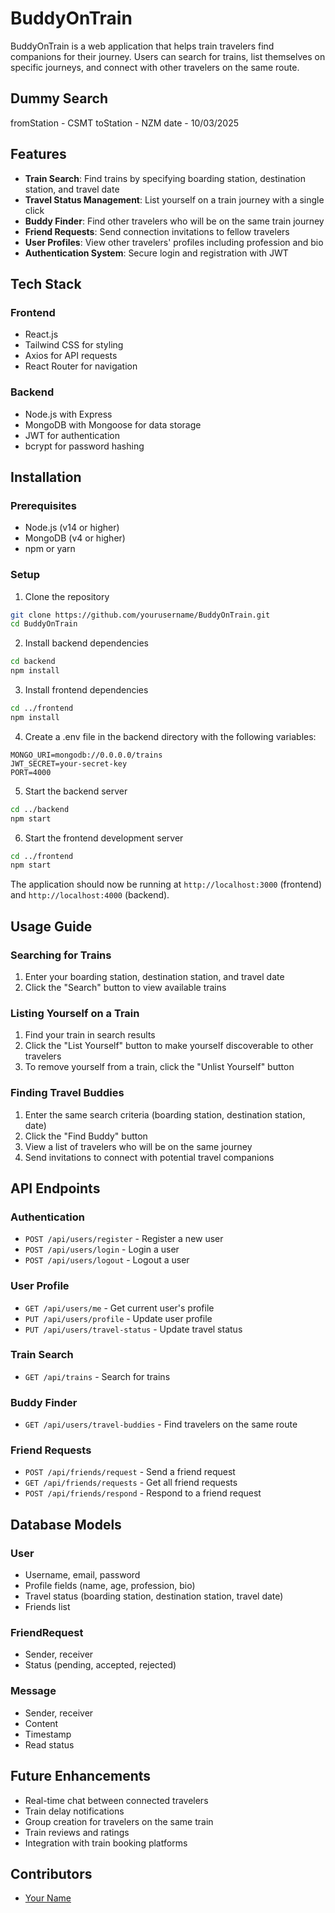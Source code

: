 # BuddyOnTrain

BuddyOnTrain is a web application that helps train travelers find companions for their journey. Users can search for trains, list themselves on specific journeys, and connect with other travelers on the same route.

## Dummy Search

fromStation - CSMT
toStation - NZM
date - 10/03/2025

## Features

- **Train Search**: Find trains by specifying boarding station, destination station, and travel date
- **Travel Status Management**: List yourself on a train journey with a single click
- **Buddy Finder**: Find other travelers who will be on the same train journey
- **Friend Requests**: Send connection invitations to fellow travelers
- **User Profiles**: View other travelers' profiles including profession and bio
- **Authentication System**: Secure login and registration with JWT

## Tech Stack

### Frontend
- React.js
- Tailwind CSS for styling
- Axios for API requests
- React Router for navigation

### Backend
- Node.js with Express
- MongoDB with Mongoose for data storage
- JWT for authentication
- bcrypt for password hashing

## Installation

### Prerequisites
- Node.js (v14 or higher)
- MongoDB (v4 or higher)
- npm or yarn

### Setup

1. Clone the repository
```bash
git clone https://github.com/yourusername/BuddyOnTrain.git
cd BuddyOnTrain
```

2. Install backend dependencies
```bash
cd backend
npm install
```

3. Install frontend dependencies
```bash
cd ../frontend
npm install
```

4. Create a .env file in the backend directory with the following variables:
```
MONGO_URI=mongodb://0.0.0.0/trains
JWT_SECRET=your-secret-key
PORT=4000
```

5. Start the backend server
```bash
cd ../backend
npm start
```

6. Start the frontend development server
```bash
cd ../frontend
npm start
```

The application should now be running at `http://localhost:3000` (frontend) and `http://localhost:4000` (backend).

## Usage Guide

### Searching for Trains
1. Enter your boarding station, destination station, and travel date
2. Click the "Search" button to view available trains

### Listing Yourself on a Train
1. Find your train in search results
2. Click the "List Yourself" button to make yourself discoverable to other travelers
3. To remove yourself from a train, click the "Unlist Yourself" button

### Finding Travel Buddies
1. Enter the same search criteria (boarding station, destination station, date)
2. Click the "Find Buddy" button
3. View a list of travelers who will be on the same journey
4. Send invitations to connect with potential travel companions

## API Endpoints

### Authentication
- `POST /api/users/register` - Register a new user
- `POST /api/users/login` - Login a user
- `POST /api/users/logout` - Logout a user

### User Profile
- `GET /api/users/me` - Get current user's profile
- `PUT /api/users/profile` - Update user profile
- `PUT /api/users/travel-status` - Update travel status

### Train Search
- `GET /api/trains` - Search for trains

### Buddy Finder
- `GET /api/users/travel-buddies` - Find travelers on the same route

### Friend Requests
- `POST /api/friends/request` - Send a friend request
- `GET /api/friends/requests` - Get all friend requests
- `POST /api/friends/respond` - Respond to a friend request

## Database Models

### User
- Username, email, password
- Profile fields (name, age, profession, bio)
- Travel status (boarding station, destination station, travel date)
- Friends list

### FriendRequest
- Sender, receiver
- Status (pending, accepted, rejected)

### Message
- Sender, receiver
- Content
- Timestamp
- Read status

## Future Enhancements

- Real-time chat between connected travelers
- Train delay notifications
- Group creation for travelers on the same train
- Train reviews and ratings
- Integration with train booking platforms

## Contributors
- [Your Name](https://github.com/yourusername) 